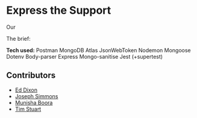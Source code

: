 # Express the Support

Our

The brief:

**Tech used:**
Postman
MongoDB Atlas
JsonWebToken
Nodemon
Mongoose
Dotenv
Body-parser
Express
Mongo-sanitise
Jest (+supertest)


## Contributors
* [Ed Dixon](https://github.com/EdDixon95)
* [Joseph Simmons](https://github.com/JosephSimmons)
* [Munisha Boora](https://github.com/munishaboora)
* [Tim Stuart](https://github.com/timstu98)
